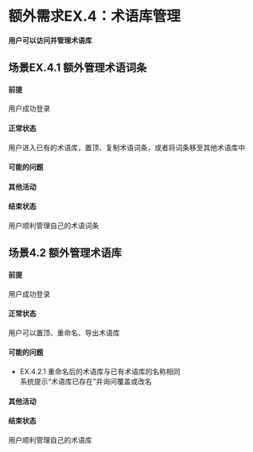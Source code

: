 # 额外需求EX.4：术语库管理
#### 用户可以访问并管理术语库
## 场景EX.4.1 额外管理术语词条
#### 前提
用户成功登录
#### 正常状态
用户进入已有的术语库，置顶、复制术语词条，或者将词条移至其他术语库中
#### 可能的问题
#### 其他活动
#### 结束状态
用户顺利管理自己的术语词条
## 场景4.2 额外管理术语库
#### 前提
用户成功登录
#### 正常状态
用户可以置顶、重命名、导出术语库
#### 可能的问题
- EX.4.2.1 重命名后的术语库与已有术语库的名称相同<br>
  系统提示“术语库已存在”并询问覆盖或改名
#### 其他活动
#### 结束状态
用户顺利管理自己的术语库
